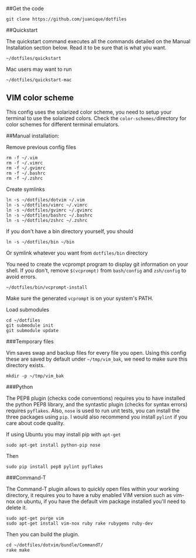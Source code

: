 ##Get the code

    git clone https://github.com/juanique/dotfiles

##Quickstart

The quickstart command executes all the commands detailed on the Manual Installation section below. Read it to be sure that is what you want.

    ~/dotfiles/quickstart

Mac users may want to run

    ~/dotfiles/quickstart-mac

## VIM color scheme

This config uses the solarized color scheme, you need to setup your terminal to use the solarized colors. Check the `color-schemes/`directory for color schemes for different terminal emulators.

##Manual installation:

Remove previous config files

    rm -f ~/.vim
    rm -f ~/.vimrc
    rm -f ~/.gvimrc
    rm -f ~/.bashrc
    rm -f ~/.zshrc

Create symlinks

    ln -s ~/dotfiles/dotvim ~/.vim
    ln -s ~/dotfiles/vimrc ~/.vimrc
    ln -s ~/dotfiles/gvimrc ~/.gvimrc
    ln -s ~/dotfiles/bashrc ~/.bashrc
    ln -s ~/dotfiles/zshrc ~/.zshrc

If you don't have a bin directory yourself, you should

    ln -s ~/dotfiles/bin ~/bin

Or symlink whatever you want from `dotfiles/bin` directory

You need to create the vcprompt program to display git information on your shell. If you don't, remove `$(vcprompt)` from `bash/config` and `zsh/config` to avoid errors.

    ~/dotfiles/bin/vcprompt-install

Make sure the generated `vcprompt` is on your system's PATH.

Load submodules

    cd ~/dotfiles
    git submodule init
    git submodule update

###Temporary files

Vim saves swap and backup files for every file you open. Using this config these are saved by default under `~/tmp/vim_bak`, we need to make sure this directory exists.

    mkdir -p ~/tmp/vim_bak

###Python

The PEP8 plugin (checks code conventions) requires you to have installed the python PEP8 library, and the syntastic plugin (checks for syntax errors) requires `pyflakes`. Also, `nose` is used to run unit tests,  you can install the three packages using `pip`. I would also recommend you install `pylint` if you care about code quality.

If using Ubuntu you may install pip with `apt-get`

    sudo apt-get install python-pip nose

Then

    sudo pip install pep8 pylint pyflakes


###Command-T

The Command-T plugin allows to quickly open files within your working directory, it requires you to have a ruby enabled VIM version such as vim-nox on ubuntu, if you have the default vim package installed you'll need to delete it.

    sudo apt-get purge vim
    sudo apt-get install vim-nox ruby rake rubygems ruby-dev

Then you can build the plugin.

    cd ~/dotfiles/dotvim/bundle/CommandT/
    rake make

